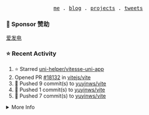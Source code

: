 <p align="center">
  <samp>
    <a href="https://yuy1n.io">me</a> .
    <a href="https://yuy1n.io/blog">blog</a> .
    <a href="https://yuy1n.io/projects">projects</a> .
    <a href="https://twitter.com/yuyinws">tweets</a>
  </samp>
</p>

### 💖 Sponsor 赞助

[爱发电](https://afdian.com/a/yuyinws)

### ⭐️ Recent Activity
<!--RECENT_ACTIVITY:start-->
1. ⭐️ Starred [uni-helper/vitesse-uni-app](https://github.com/uni-helper/vitesse-uni-app)<br>
2. Opened PR [#18132](https://github.com/vitejs/vite/pull/18132) in [vitejs/vite](https://github.com/vitejs/vite)<br>
3. 💪 Pushed 9 commit(s) to [yuyinws/vite](https://github.com/yuyinws/vite)<br>
4. 💪 Pushed 1 commit(s) to [yuyinws/vite](https://github.com/yuyinws/vite)<br>
5. 💪 Pushed 7 commit(s) to [yuyinws/vite](https://github.com/yuyinws/vite)<br>
<!--RECENT_ACTIVITY:end-->

<details>
  <summary>
  More Info
  </summary>

[![wakatime](https://wakatime.com/badge/user/51143705-a99d-4e70-b101-fd9e1cb44e71.svg)](https://wakatime.com/@51143705-a99d-4e70-b101-fd9e1cb44e71)

<img src="https://cdn.jsdelivr.net/gh/yuyinws/yuyinws/gitmand.svg" />
<br />
<img src="https://card.yuy1n.io/card/76561198340841543/dark,bg-game-1850570" />
<br />
<img src="https://cdn.jsdelivr.net/gh/yuyinws/yuyinws/github-metrics.svg" />
</details>
